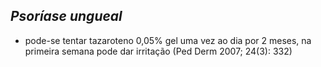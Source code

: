 ## ***Psoríase ungueal***


- pode-se tentar tazaroteno 0,05% gel uma vez ao dia por 2 meses, na primeira semana pode dar irritação (Ped Derm 2007; 24(3): 332\)

